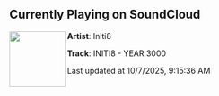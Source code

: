 ## Currently Playing on SoundCloud

[<img align="left" width="100" src="https://i1.sndcdn.com/artworks-mie1XTBlXnpOaxP2-3sEpqw-t500x500.png">](https://soundcloud.com/initi8uk/initi8-year-3000)

**Artist**: Initi8 

**Track**: INITI8 - YEAR 3000

Last updated at 10/7/2025, 9:15:36 AM
